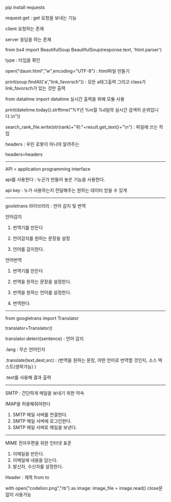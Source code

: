 pip install requests

request.get : get 요청을 보내는 기능




client 요청하는 존재

server 응답을 하는 존재

from bs4 import BeautifulSoup
BeautifulSoup(response.text, 'html.parser')

type : 타입을 확인

open("daum.html","w",encoding="UTF-8") : html파일 만들기 

print(soup.findAll('a',"link_favorsch")) : 모든 a태그출력 그리고 class가 link_favorsch가 있는 것만 출력

from datatime import datatime 실시간 출력을 위해 모듈 사용

print(datetime.today().strftime("%Y년 %m월 %d일의 실시간 검색어 순위입니다.\n"))

search_rank_file.write(str(rank)+"위:"+result.get_text()+"\n") : 파일에 쓰는 작업

headers : 우린 로봇이 아니야 알려주는

headers=headers

---

API = application programming interface

api를 사용한다 :  누군가 만들어 놓은 기능을 사용한다.

api key : 누가 사용하는지 전달해주는 원하는 데이터 얻을 수 있게

---

gooletrans 라이브러리 : 언어 감지 및 번역


언어감지

1. 번역기를 만든다

2. 언어감지를 원하는 문장을 설정

3. 언어를 감지한다.

언어번역

1. 번역기를 만든다

2. 번역을 원하는 문장을 설정한다.

3. 번역을 원하는 언어를 설정한다.

4. 번역한다.

---

from googletrans import Translator

translator=Translator()

translator.detect(sentence) : 언어 감지

.lang : 무슨 언어인지

.translate(text,dest,src) : (번역을 원하는 문장, 어떤 언어로 번역할 것인지, 소스 텍스트(생략가능) )

.text를 사용해 결과 출력

--- 

SMTP : 간단하게 메일을 보내기 위한 약속

IMAP을 허용해줘야한다

1. SMTP 메일 서버를 연결한다.
2. SMTP 메일 서버에 로그인한다.
3. SMTP 메일 서버로 메일을 보낸다.

---

MIME 전자우편을 위한 인터넷 표준

1. 이메일을 만든다.
2. 이메일에 내용을 담는다.
3. 발신자, 수신자를 설정한다.

Header : 제목 from to 

with open("codelion.png","rb") as image:
    image_file = image.read()
close문 없이 사용가능